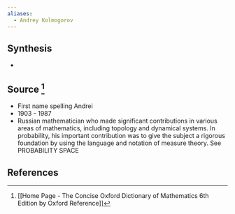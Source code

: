 ```yaml
---
aliases:
  - Andrey Kolmogorov
---
```

## Synthesis
- 
## Source [^1]
- First name spelling Andrei
- 1903 - 1987
- Russian mathematician who made significant contributions in various areas of mathematics, including topology and dynamical systems. In probability, his important contribution was to give the subject a rigorous foundation by using the language and notation of measure theory. See PROBABILITY SPACE
## References

[^1]: [[Home Page - The Concise Oxford Dictionary of Mathematics 6th Edition by Oxford Reference]]